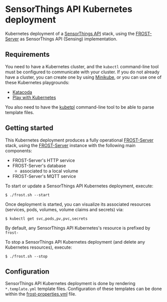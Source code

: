 # SensorThings API Kubernetes deployment

Kubernetes deployment of a [SensorThings API](http://www.opengeospatial.org/standards/sensorthings) stack, using the [FROST-Server](https://github.com/FraunhoferIOSB/FROST-Server) as SensorThings API (Sensing) implementation.

## Requirements

You need to have a Kubernetes cluster, and the `kubectl` command-line tool must be configured to communicate with your cluster. If you do not already have a cluster, you can create one by using [Minikube](https://kubernetes.io/docs/getting-started-guides/minikube), or you can use one of these Kubernetes playgrounds:
- [Katacoda](https://www.katacoda.com/courses/kubernetes/playground)
- [Play with Kubernetes](http://labs.play-with-k8s.com/)

You also need to have the [kubetpl](https://github.com/shyiko/kubetpl) command-line tool to be able to parse template files.

## Getting started

This Kubernetes deployment produces a fully operational [FROST-Server](http://www.opengeospatial.org/standards/sensorthings) stack, using the [FROST-Server](https://github.com/FraunhoferIOSB/FROST-Server) instance with the following main components:
- FROST-Server's HTTP service
- FROST-Server's database
    - associated to a local volume
- FROST-Server's MQTT service

To start or update a SensorThings API Kubernetes deployment, execute:

    $ ./frost.sh --start
    
Once deployment is started, you can visualize its associated resources (services, pods, volumes, volume claims and secrets) via:

    $ kubectl get svc,pods,pv,pvc,secrets
    
By default, any SensorThings API Kubernetes's resource is prefixed by `frost-`

To stop a SensorThings API Kubernetes deployment (and delete any Kubernetes resources), execute:

    $ ./frost.sh --stop
    
## Configuration

SensorThings API Kubernetes deployment is done by rendering `*.template.yml` template files. Configuration of these templates can be done within the [frost-properties.yml](./frost-properties.yml) file.